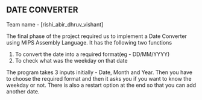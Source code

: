 ## DATE CONVERTER
Team name - [rishi_abir_dhruv_vishant]

The final phase of the project required us to implement a Date Converter using MIPS Assembly Language.
It has the following two functions
1. To convert the date into a required format(eg - DD/MM/YYYY)
2. To check what was the weekday on that date

The program takes 3 inputs initially - Date, Month and Year. Then you have to choose the required format and 
then it asks you if you want to know the weekday or not. There is also a restart option at the end so that 
you can add another date.
